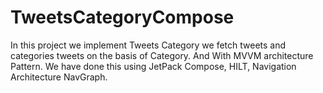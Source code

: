 # TweetsCategoryCompose
In this project we implement Tweets Category we fetch tweets and categories tweets on the basis of Category. And With MVVM architecture Pattern. We have done this using JetPack Compose, HILT, Navigation Architecture NavGraph.
